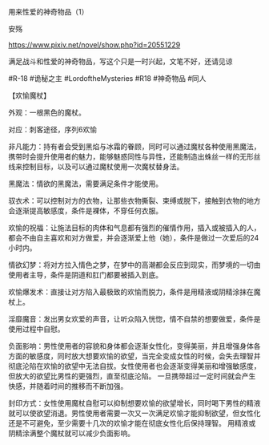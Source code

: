 用来性爱的神奇物品（1）

安殇

https://www.pixiv.net/novel/show.php?id=20551229

满足战斗和性爱的神奇物品，写这个只是一时兴起，文笔不好，还请见谅

#R-18
#诡秘之主
#LordoftheMysteries
#R18
#神奇物品
#同人


【欢愉魔杖】

外观：一根黑色的魔杖。

对应：刺客途径，序列6欢愉

非凡能力：持有者会受到黑焰与冰霜的眷顾，同时可以通过魔杖各种使用黑魔法，携带时会提升使用者的魅力，能够魅惑同性与异性，还能制造出蛛丝一样的无形丝线来控制目标，以及可以通过魔杖使用一次魔杖替身法。

黑魔法：情欲的黑魔法，需要满足条件才能使用。

驭衣术：可以控制对方的衣物，让那些衣物撕裂、束缚或脱下，接触到衣物的地方会逐渐提高敏感度，条件是裸体，不穿任何衣服。

欢愉的祝福：让施法目标的肉体和气息都有强烈的催情作用，插入或被插入的人，都会不由自主喜欢和对方做爱，并会逐渐爱上他（她），条件是做过一次爱后的24小时内。

情欲幻梦：将对方拉入情色之梦，在梦中的高潮都会反应到现实，而梦境的一切由使用者主导，条件是阴道和肛门都要被插入到底。

欢愉爆发术：直接让对方陷入最极致的欢愉而脱力，条件是用精液或阴精涂抹在魔杖上。

淫靡魔音：发出男女欢爱的声音，让听众陷入恍惚，情不自禁的想要做爱，条件是使用过程中自慰。

负面影响：男性使用者的容貌和身体都会逐渐女性化，变得美丽，并且增强身体各方面的敏感度，同时放大想要欢愉的欲望，当完全变成女性的时候，会失去理智并彻底沦陷在欢愉的欲望中无法自拔。女性使用者也会逐渐变得美丽和增强敏感度，但放大的欲望比男性的更强烈，直至彻底沦陷。
一旦携带超过一定时间就会产生快感，并随着时间的推移而不断加强。

封印方式：女性使用魔杖自慰可以抑制想要欢愉的欲望增长，同时喝下男性的精液就可以使欲望消退。男性使用者需要一次又一次满足欢愉才能抑制欲望，但女性化还是不可避免，至少需要十几次的欢愉才能在彻底女性化后保持理智。
用精液或阴精涂满整个魔杖就可以减少负面影响。